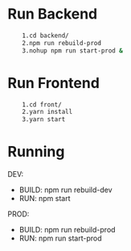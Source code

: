 


# Run Backend

```Bash
    1.cd backend/
    2.npm run rebuild-prod
    3.nohup npm run start-prod &
```


# Run Frontend

```Bash
    1.cd front/
    2.yarn install
    3.yarn start
```


# Running

DEV:
  - BUILD: npm run rebuild-dev
  - RUN: npm start
  
PROD:
  - BUILD: npm run rebuild-prod
  - RUN: npm run start-prod